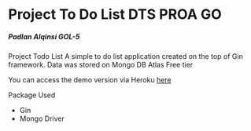 # Project To Do List DTS PROA GO
##### Padlan Alqinsi GOL-5
Project Todo List
A simple to do list application created on the top of Gin framework.
Data was stored on Mongo DB Atlas Free tier

You can access the demo version via Heroku [here](https://alqinsidev-dts-proa.herokuapp.com)

Package Used
- Gin
- Mongo Driver

